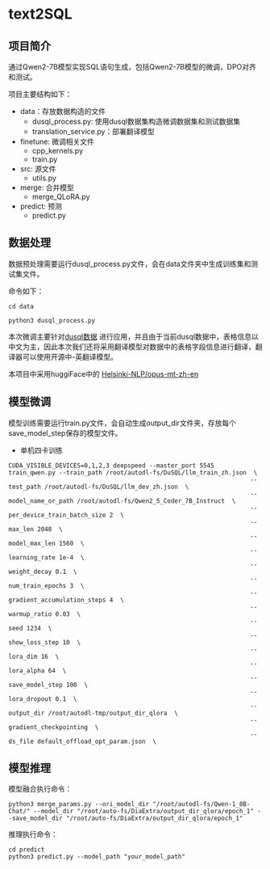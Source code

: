 # text2SQL
## 项目简介

通过Qwen2-7B模型实现SQL语句生成，包括Qwen2-7B模型的微调，DPO对齐和测试。

项目主要结构如下：
- data：存放数据构造的文件
  - dusql_process.py: 使用dusql数据集构造微调数据集和测试数据集
  - translation_service.py：部署翻译模型
- finetune: 微调相关文件
  - cpp_kernels.py
  - train.py
- src: 源文件
  - utils.py
- merge: 合并模型
  - merge_QLoRA.py
- predict: 预测
  - predict.py


## 数据处理

数据预处理需要运行dusql_process.py文件，会在data文件夹中生成训练集和测试集文件。

命令如下：

```shell
cd data

python3 dusql_process.py
```
本次微调主要针对[dusql数据](https://aistudio.baidu.com/competition/detail/47/0/task-definition) 进行应用，并且由于当前dusql数据中，表格信息以中文为主，因此本次我们还将采用翻译模型对数据中的表格字段信息进行翻译，翻译器可以使用开源中-英翻译模型。

本项目中采用huggiFace中的 [Helsinki-NLP/opus-mt-zh-en](https://huggingface.co/Helsinki-NLP/opus-mt-zh-en)

## 模型微调

模型训练需要运行train.py文件，会自动生成output_dir文件夹，存放每个save_model_step保存的模型文件。

- 单机四卡训练
```shell
CUDA_VISIBLE_DEVICES=0,1,2,3 deepspeed --master_port 5545 train_qwen.py --train_path /root/autodl-fs/DuSQL/llm_train_zh.json  \
                                                                   --test_path /root/autodl-fs/DuSQL/llm_dev_zh.json  \
                                                                   --model_name_or_path /root/autodl-fs/Qwen2_5_Coder_7B_Instruct  \
                                                                   --per_device_train_batch_size 2  \
                                                                   --max_len 2048  \
                                                                   --model_max_len 1560  \
                                                                   --learning_rate 1e-4  \
                                                                   --weight_decay 0.1  \
                                                                   --num_train_epochs 3  \
                                                                   --gradient_accumulation_steps 4  \
                                                                   --warmup_ratio 0.03  \
                                                                   --seed 1234  \
                                                                   --show_loss_step 10  \
                                                                   --lora_dim 16  \
                                                                   --lora_alpha 64  \
                                                                   --save_model_step 100  \
                                                                   --lora_dropout 0.1  \
                                                                   --output_dir /root/autodl-tmp/output_dir_qlora  \
                                                                   --gradient_checkpointing  \
                                                                   --ds_file default_offload_opt_param.json  \
```

## 模型推理

模型融合执行命令：
```shell
python3 merge_params.py --ori_model_dir "/root/autodl-fs/Qwen-1_8B-Chat/" --model_dir "/root/auto-fs/DiaExtra/output_dir_qlora/epoch_1" --save_model_dir "/root/auto-fs/DiaExtra/output_dir_qlora/epoch_1"
```

推理执行命令：
```shell
cd predict
python3 predict.py --model_path "your_model_path"
```

